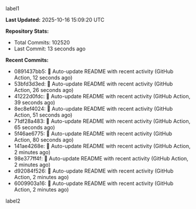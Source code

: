 
label1 
<!-- ACTIVITY_START -->
**Last Updated:** 2025-10-16 15:09:20 UTC

**Repository Stats:**
- Total Commits: 102520
- Last Commit: 13 seconds ago

**Recent Commits:**
- 0891437bb5: 🤖 Auto-update README with recent activity (GitHub Action, 12 seconds ago)
- 53bfd3d3ed: 🤖 Auto-update README with recent activity (GitHub Action, 26 seconds ago)
- 41222d0fdc: 🤖 Auto-update README with recent activity (GitHub Action, 39 seconds ago)
- 8ec8ef4024: 🤖 Auto-update README with recent activity (GitHub Action, 51 seconds ago)
- 71df28a483: 🤖 Auto-update README with recent activity (GitHub Action, 65 seconds ago)
- 5f46ae6775: 🤖 Auto-update README with recent activity (GitHub Action, 80 seconds ago)
- 141ae4268e: 🤖 Auto-update README with recent activity (GitHub Action, 2 minutes ago)
- 98e377ff4f: 🤖 Auto-update README with recent activity (GitHub Action, 2 minutes ago)
- d92084f526: 🤖 Auto-update README with recent activity (GitHub Action, 2 minutes ago)
- 6009903a16: 🤖 Auto-update README with recent activity (GitHub Action, 2 minutes ago)
<!-- ACTIVITY_END -->

label2

